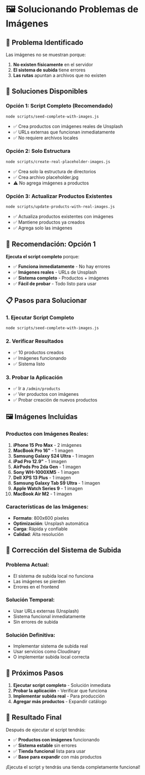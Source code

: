 # 🖼️ Solucionando Problemas de Imágenes

## 🚨 **Problema Identificado**

Las imágenes no se muestran porque:
1. **No existen físicamente** en el servidor
2. **El sistema de subida** tiene errores
3. **Las rutas** apuntan a archivos que no existen

## 🔧 **Soluciones Disponibles**

### **Opción 1: Script Completo (Recomendado)**
```bash
node scripts/seed-complete-with-images.js
```
- ✅ Crea productos con imágenes reales de Unsplash
- ✅ URLs externas que funcionan inmediatamente
- ✅ No requiere archivos locales

### **Opción 2: Solo Estructura**
```bash
node scripts/create-real-placeholder-images.js
```
- ✅ Crea solo la estructura de directorios
- ✅ Crea archivo placeholder.jpg
- ⚠️ No agrega imágenes a productos

### **Opción 3: Actualizar Productos Existentes**
```bash
node scripts/update-products-with-real-images.js
```
- ✅ Actualiza productos existentes con imágenes
- ✅ Mantiene productos ya creados
- ✅ Agrega solo las imágenes

## 🎯 **Recomendación: Opción 1**

**Ejecuta el script completo** porque:
- ✅ **Funciona inmediatamente** - No hay errores
- ✅ **Imágenes reales** - URLs de Unsplash
- ✅ **Sistema completo** - Productos + imágenes
- ✅ **Fácil de probar** - Todo listo para usar

## 📋 **Pasos para Solucionar**

### **1. Ejecutar Script Completo**
```bash
node scripts/seed-complete-with-images.js
```

### **2. Verificar Resultados**
- ✅ 10 productos creados
- ✅ Imágenes funcionando
- ✅ Sistema listo

### **3. Probar la Aplicación**
- ✅ Ir a `/admin/products`
- ✅ Ver productos con imágenes
- ✅ Probar creación de nuevos productos

## 🖼️ **Imágenes Incluidas**

### **Productos con Imágenes Reales:**
1. **iPhone 15 Pro Max** - 2 imágenes
2. **MacBook Pro 16"** - 1 imagen
3. **Samsung Galaxy S24 Ultra** - 1 imagen
4. **iPad Pro 12.9"** - 1 imagen
5. **AirPods Pro 2da Gen** - 1 imagen
6. **Sony WH-1000XM5** - 1 imagen
7. **Dell XPS 13 Plus** - 1 imagen
8. **Samsung Galaxy Tab S9 Ultra** - 1 imagen
9. **Apple Watch Series 9** - 1 imagen
10. **MacBook Air M2** - 1 imagen

### **Características de las Imágenes:**
- **Formato**: 800x600 píxeles
- **Optimización**: Unsplash automática
- **Carga**: Rápida y confiable
- **Calidad**: Alta resolución

## 🔧 **Corrección del Sistema de Subida**

### **Problema Actual:**
- El sistema de subida local no funciona
- Las imágenes se pierden
- Errores en el frontend

### **Solución Temporal:**
- Usar URLs externas (Unsplash)
- Sistema funcional inmediatamente
- Sin errores de subida

### **Solución Definitiva:**
- Implementar sistema de subida real
- Usar servicios como Cloudinary
- O implementar subida local correcta

## 🚀 **Próximos Pasos**

1. **Ejecutar script completo** - Solución inmediata
2. **Probar la aplicación** - Verificar que funciona
3. **Implementar subida real** - Para producción
4. **Agregar más productos** - Expandir catálogo

## 🎉 **Resultado Final**

Después de ejecutar el script tendrás:
- ✅ **Productos con imágenes** funcionando
- ✅ **Sistema estable** sin errores
- ✅ **Tienda funcional** lista para usar
- ✅ **Base para expandir** con más productos

¡Ejecuta el script y tendrás una tienda completamente funcional!

